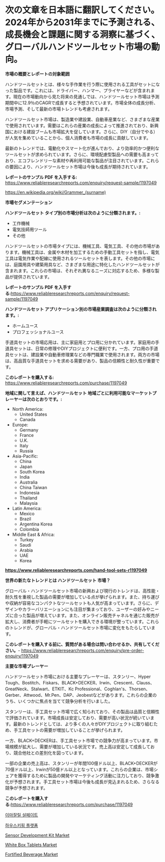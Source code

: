 <p><h1>次の文章を日本語に翻訳してください。2024年から2031年までに予測される、成長機会と課題に関する洞察に基づく、グローバルハンドツールセット市場の動向。</h1></p><p><strong>市場の概要とレポートの対象範囲</strong></p>
<p><p>ハンドツールセットとは、様々な手作業を行う際に使用される工具がセットになった製品です。これには、ドライバー、ハンマー、プライヤーなどが含まれます。現在の市場動向から見た将来の見通しでは、ハンドツールセット市場は予測期間中に12.9％のCAGRで成長すると予想されています。市場全体の成長分析、市場予測、そして最新の市場トレンドも考慮されます。</p><p>ハンドツールセット市場は、製造業や建設業、自動車産業など、さまざまな産業で使用されています。需要はこれらの産業の成長によって推進されており、新興国における建設ブームも市場拡大を促しています。さらに、DIY（自分でやる）が人気を集めていることから、個人消費者も市場の成長に貢献しています。</p><p>最新のトレンドでは、電動化やスマート化が進んでおり、より効率的かつ便利なツールセットが求められています。さらに、環境配慮型製品への需要も高まっており、エコフレンドリーな素材や再利用可能な製品が注目されています。これらの要因により、ハンドツールセット市場は今後も成長が期待されています。</p></p>
<p><strong>レポートのサンプル PDF を入手する:</strong> <a href="https://www.reliableresearchreports.com/enquiry/request-sample/1197049">https://www.reliableresearchreports.com/enquiry/request-sample/1197049</a></p>
<p><a href="https://en.wikipedia.org/wiki/Grammer_(surname)">https://en.wikipedia.org/wiki/Grammer_(surname)</a></p>
<p><strong>市場セグメンテーション</strong></p>
<p><strong>ハンドツールセット タイプ別の市場分析は次のように分類されます。:</strong></p>
<p><ul><li>工作機械</li><li>電気技師用ツール</li><li>その他</li></ul></p>
<p><p>ハンドツールセットの市場タイプには、機械工具、電気工具、その他の市場があります。機械工具は、金属や木材を加工するための手動工具セットを指し、電気工具は電気作業や配線に使用されるツールセットを表します。その他の市場には、庭園用具や建築用具など、さまざまな用途に特化したハンドツールセットが含まれます。これらの市場は、それぞれ異なるニーズに対応するため、多様な製品が提供されています。</p></p>
<p><strong>レポートのサンプル PDF を入手する:</strong><a href="https://www.reliableresearchreports.com/enquiry/request-sample/1197049">https://www.reliableresearchreports.com/enquiry/request-sample/1197049</a></p>
<p><strong> ハンドツールセット アプリケーション別の市場産業調査は次のように分類されます。:</strong></p>
<p><ul><li>ホームユース</li><li>プロフェッショナルユース</li></ul></p>
<p><p>手道具セットの市場応用は、主に家庭用とプロ用に分かれています。家庭用の手道具セットは、日常の修理やDIYプロジェクトに便利です。一方、プロ用の手道具セットは、建設業や自動車修理業などの専門職業で使用されます。両方の市場は、高品質な手道具セットを求める需要があり、製品の信頼性と耐久性が重要です。</p></p>
<p><strong>このレポートを購入する:</strong> <a href="https://www.reliableresearchreports.com/purchase/1197049">https://www.reliableresearchreports.com/purchase/1197049</a></p>
<p><strong>地域に関して言えば、ハンドツールセット 地域ごとに利用可能なマーケットプレーヤーは次のとおりです。:</strong></p>
<p><ul>
    <li>
        North America:
        <ul>
            <li>United States</li>
            <li>Canada</li>
        </ul>
    </li>
    <li>
        Europe:
        <ul>
            <li>Germany</li>
            <li>France</li>
            <li>U.K.</li>
            <li>Italy</li>
            <li>Russia</li>
        </ul>
    </li>
    <li>
        Asia-Pacific:
        <ul>
            <li>China</li>
            <li>Japan</li>
            <li>South Korea</li>
            <li>India</li>
            <li>Australia</li>
            <li>China Taiwan</li>
            <li>Indonesia</li>
            <li>Thailand</li>
            <li>Malaysia</li>
        </ul>
    </li>
    <li>
        Latin America:
        <ul>
            <li>Mexico</li>
            <li>Brazil</li>
            <li>Argentina Korea</li>
            <li>Colombia</li>
        </ul>
    </li>
    <li>
        Middle East & Africa:
        <ul>
            <li>Turkey</li>
            <li>Saudi</li>
            <li>Arabia</li>
            <li>UAE</li>
            <li>Korea</li>
        </ul>
    </li>
    </ul></p>
<p><strong><a href="https://www.reliableresearchreports.com/hand-tool-sets-r1197049">https://www.reliableresearchreports.com/hand-tool-sets-r1197049</a></strong></p>
<p><strong>世界の新たなトレンドとは ハンドツールセット 市場？</strong></p>
<p><p>グローバル・ハンドツールセット市場の新興および現行のトレンドは、高性能・耐久性を重視した製品の需要が増加している点が挙げられます。また、持ち運びや収納が容易なコンパクトなツールセットも人気が高まっています。さらに、デザインやカラーバリエーションにも注目が集まっており、ユーザーの好みやニーズに合った製品が増えています。また、オンライン販売チャネルを通じた販売が拡大し、消費者が手軽にツールセットを購入できる環境が整っています。これらのトレンドが、グローバル・ハンドツールセット市場に変化をもたらしています。</p></p>
<p><strong>このレポートを購入する前に、質問がある場合は問い合わせるか、共有してください。</strong>- <a href="https://www.reliableresearchreports.com/enquiry/pre-order-enquiry/1197049">https://www.reliableresearchreports.com/enquiry/pre-order-enquiry/1197049</a></p>
<p><strong>主要な市場プレーヤー</strong></p>
<p><p>ハンドツールセット市場における主要なプレーヤーは、スタンリー、Hyper Tough、Bostitch、Fiskars、BLACK+DECKER、Irwin、Crescent、Clauss、GreatNeck、Stalwart、ETKIT、Kc Professional、Coghlan's、Thorsen、Gerber、Attwood、Mr.Pen、DAP、Jeobestなどがあります。これらの企業のうち、いくつかに焦点を当てて競争分析を行いました。</p><p>スタンリーは、手工具セット市場で広く知られており、その製品は品質と信頼性で評価されています。市場成長は安定しており、需要が高い状況が続いています。最新のトレンドとしては、より多くの人々がDIYプロジェクトに取り組むため、手工具セットの需要が増加していることが挙げられます。</p><p>一方、BLACK+DECKERは、手工具セット市場での競争力が高まっています。市場規模が拡大し、需要が増加している状況です。売上高は安定して成長しており、競合他社との差別化を図っています。</p><p>一部の企業の売上高は、スタンリーが年間100億ドル以上、BLACK+DECKERが70億ドル以上、Irwinが50億ドル以上となっています。これらの企業は、市場シェアを獲得するために製品の開発やマーケティング活動に注力しており、競争激化が予想されます。手工具セット市場は今後も成長が見込まれるため、さらなる競争が予想されます。</p></p>
<p><strong>このレポートを購入する:</strong><a href="https://www.reliableresearchreports.com/purchase/1197049">https://www.reliableresearchreports.com/purchase/1197049</a></p>
<p><p><a href="https://github.com/LuckeyCorbin/Market-Research-Report-List-2/blob/main/788611644720.md">이마잘릴 설페이트</a></p><p><a href="https://github.com/shampaakter36/Market-Research-Report-List-2/blob/main/924120344719.md">하우스키핑 플랫폼</a></p><p><a href="https://github.com/dancokkoe288/Market-Research-Report-List-1/blob/main/sensor-development-kit-market.md">Sensor Development Kit Market</a></p><p><a href="https://github.com/mdkiwi4kiwi/Market-Research-Report-List-1/blob/main/white-box-tablets-market.md">White Box Tablets Market</a></p><p><a href="https://medium.com/@luke.bailey5468/navigating-the-global-fortified-beverage-market-landscape-trends-forecasts-and-impact-analysis-3970c3d389b9">Fortified Beverage Market</a></p></p>